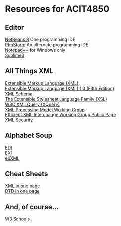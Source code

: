 # Resources for ACIT4850

## Editor
[NetBeans 8](https://netbeans.org/downloads/) One programming IDE  
[PhpStorm](https://www.jetbrains.com/student/) An alternate programming IDE  
[Notepad++](https://notepad-plus-plus.org/download/) for Windows only   
[Sublime3](https://www.sublimetext.com/3)  

## All Things XML

[Extensible Markup Language (XML)](http://www.w3.org/XML/)  
[Extensible Markup Language (XML) 1.0 (Fifth Edition)](http://www.w3.org/TR/REC-xml/)  
[XML Schema](http://www.w3.org/XML/Schema)  
[The Extensible Stylesheet Language Family (XSL)](http://www.w3.org/Style/XSL/)  
[W3C XML Query (XQuery)](http://www.w3.org/XML/Query/)  
[XML Processing Model Working Group](http://www.w3.org/XML/Processing/)  
[Efficient XML Interchange Working Group Public Page](http://www.w3.org/XML/EXI/)  
[XML Security](https://www.w3.org/standards/xml/security)  

## Alphabet Soup
[EDI](https://www.edibasics.com/what-is-edi/)  
[EXI](https://www.w3.org/XML/EXI/)  
[ebXML](https://en.wikipedia.org/wiki/EbXML)  

## Cheat Sheets
[XML in one page](http://www.cheat-sheets.org/sites/xml.su/)  
[DTD in one page](http://www.cheat-sheets.org/sites/xml.su/dtd.html)  

## And, of course...
[W3 Schools](https://www.w3schools.com/xml/default.asp)  
